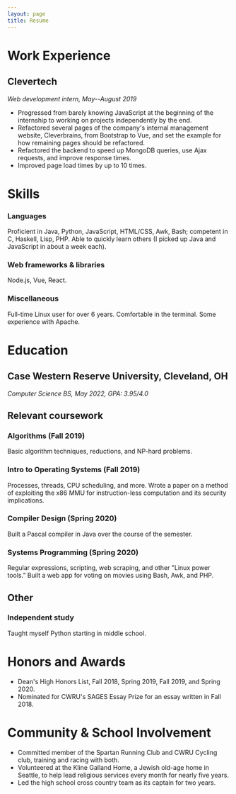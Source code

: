 ```yaml
---
layout: page
title: Resume
---
```


# Work Experience

## Clevertech
*Web development intern, May--August 2019*

- Progressed from barely knowing JavaScript at the beginning of the internship to working on projects independently by the end.
- Refactored several pages of the company's internal management website, Cleverbrains, from Bootstrap to Vue, and set the example for how remaining pages should be refactored.
- Refactored the backend to speed up MongoDB queries, use Ajax requests, and improve response times.
- Improved page load times by up to 10 times.

# Skills

### Languages
Proficient in Java, Python, JavaScript, HTML/CSS, Awk, Bash; competent in C, Haskell, Lisp, PHP. Able to quickly learn others (I picked up Java and JavaScript in about a week each).

### Web frameworks & libraries
Node.js, Vue, React.

### Miscellaneous
Full-time Linux user for over 6 years. Comfortable in the terminal. Some experience with Apache.

# Education

## Case Western Reserve University, Cleveland, OH

*Computer Science BS, May 2022, GPA: 3.95/4.0*

## Relevant coursework

### Algorithms (Fall 2019)
Basic algorithm techniques, reductions, and NP-hard problems.

### Intro to Operating Systems (Fall 2019)
Processes, threads, CPU scheduling, and more. Wrote a paper on a method of exploiting the x86 MMU for instruction-less computation and its security implications.

### Compiler Design (Spring 2020)
Built a Pascal compiler in Java over the course of the semester.

### Systems Programming (Spring 2020)
Regular expressions, scripting, web scraping, and other "Linux power tools." Built a web app for voting on movies using Bash, Awk, and PHP.

## Other

### Independent study
Taught myself Python starting in middle school.

# Honors and Awards
- Dean's High Honors List, Fall 2018, Spring 2019, Fall 2019, and Spring 2020.
- Nominated for CWRU's SAGES Essay Prize for an essay written in Fall 2018.

# Community & School Involvement
- Committed member of the Spartan Running Club and CWRU Cycling club, training and racing with both.
- Volunteered at the Kline Galland Home, a Jewish old-age home in Seattle, to help lead religious services every month for nearly five years.
- Led the high school cross country team as its captain for two years.
